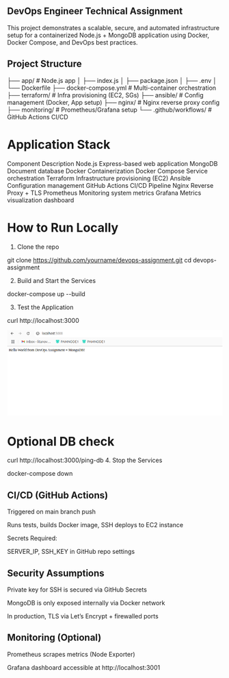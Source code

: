  ## DevOps Engineer Technical Assignment
This project demonstrates a scalable, secure, and automated infrastructure setup for a containerized Node.js + MongoDB application using Docker, Docker Compose, and DevOps best practices.

## Project Structure


├── app/                  # Node.js app
│   ├── index.js
│   ├── package.json
│   ├── .env
│   └── Dockerfile
├── docker-compose.yml    # Multi-container orchestration
├── terraform/            # Infra provisioning (EC2, SGs)
├── ansible/              # Config management (Docker, App setup)
├── nginx/                # Nginx reverse proxy config
├── monitoring/           # Prometheus/Grafana setup
└── .github/workflows/    # GitHub Actions CI/CD

# Application Stack

Component	   Description
Node.js	       Express-based web application
MongoDB	       Document database
Docker	       Containerization
Docker         Compose	Service orchestration
Terraform	   Infrastructure provisioning (EC2)
Ansible	       Configuration management
GitHub Actions	CI/CD Pipeline
Nginx	        Reverse Proxy + TLS
Prometheus	    Monitoring system metrics
Grafana	Metrics visualization dashboard

# How to Run Locally
1. Clone the repo

git clone https://github.com/yourname/devops-assignment.git
cd devops-assignment

2. Build and Start the Services

docker-compose up --build

3. Test the Application

curl http://localhost:3000



![alt text](image.png)


# Optional DB check
curl http://localhost:3000/ping-db
4. Stop the Services

docker-compose down

## CI/CD (GitHub Actions)
Triggered on main branch push

Runs tests, builds Docker image, SSH deploys to EC2 instance

Secrets Required:

SERVER_IP, SSH_KEY in GitHub repo settings

## Security Assumptions
Private key for SSH is secured via GitHub Secrets

MongoDB is only exposed internally via Docker network

In production, TLS via Let’s Encrypt + firewalled ports

## Monitoring (Optional)
Prometheus scrapes metrics (Node Exporter)

Grafana dashboard accessible at http://localhost:3001